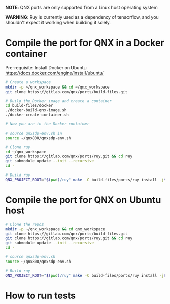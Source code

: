 **NOTE**: QNX ports are only supported from a Linux host operating system

**WARNING**: Ruy is currently used as a dependency of tensorflow, and you shouldn't expect it working when building it solely.

# Compile the port for QNX in a Docker container

Pre-requisite: Install Docker on Ubuntu https://docs.docker.com/engine/install/ubuntu/
```bash
# Create a workspace
mkdir -p ~/qnx_workspace && cd ~/qnx_workspace
git clone https://gitlab.com/qnx/ports/build-files.git

# Build the Docker image and create a container
cd build-files/docker
./docker-build-qnx-image.sh
./docker-create-container.sh

# Now you are in the Docker container

# source qnxsdp-env.sh in
source ~/qnx800/qnxsdp-env.sh

# Clone ruy
cd ~/qnx_workspace
git clone https://gitlab.com/qnx/ports/ruy.git && cd ruy
git submodule update --init --recursive
cd -

# Build ruy
QNX_PROJECT_ROOT="$(pwd)/ruy" make -C build-files/ports/ruy install -j$(nproc)
```

# Compile the port for QNX on Ubuntu host
```bash
# Clone the repos
mkdir -p ~/qnx_workspace && cd qnx_workspace
git clone https://gitlab.com/qnx/ports/build-files.git
git clone https://gitlab.com/qnx/ports/ruy.git && cd ruy
git submodule update --init --recursive
cd -

# source qnxsdp-env.sh
source ~/qnx800/qnxsdp-env.sh

# Build ruy
QNX_PROJECT_ROOT="$(pwd)/ruy" make -C build-files/ports/ruy install -j$(nproc)
```

# How to run tests
